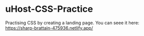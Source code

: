 # uHost-CSS-Practice

Practising CSS by creating a landing page.
You can seee it here: https://sharp-brattain-475936.netlify.app/
